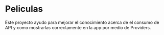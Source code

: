 # Peliculas

Este proyecto ayudo para mejorar el conocimiento acerca de el consumo de API y como mostrarlas correctamente en la app por medio de Providers.

